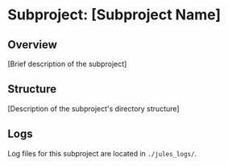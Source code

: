 # Subproject: [Subproject Name]

## Overview

[Brief description of the subproject]

## Structure

[Description of the subproject's directory structure]

## Logs

Log files for this subproject are located in `./jules_logs/`.

